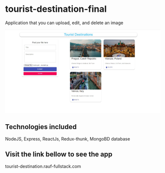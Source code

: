 # tourist-destination-final
Application that you can upload, edit, and delete an image

<img src="client/src/Image/Capture.JPG" width="900" />

## Technologies included
NodeJS, Express, ReactJs, Redux-thunk, MongoBD database

## Visit the link bellow to see the app
tourist-destination.rauf-fullstack.com
